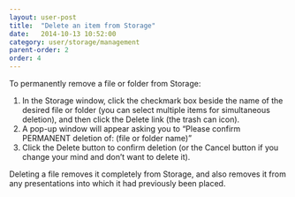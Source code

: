 ```yaml
---
layout: user-post
title:  "Delete an item from Storage"
date:   2014-10-13 10:52:00
category: user/storage/management
parent-order: 2
order: 4
---
```


To permanently remove a file or folder from Storage:

1. In the Storage window, click the checkmark box beside the name of the desired file or folder (you can select multiple items for simultaneous deletion), and then click the Delete link (the trash can icon).
2. A pop-up window will appear asking you to “Please confirm PERMANENT deletion of: (file or folder name)”
3. Click the Delete button to confirm deletion (or the Cancel button if you change your mind and don’t want to delete it).

Deleting a file removes it completely from Storage, and also removes it from any presentations into which it had previously been placed.

